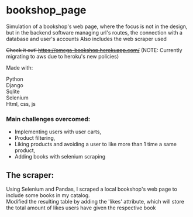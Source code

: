 # bookshop_page
Simulation of a bookshop's web page, where the focus is not in the design, but in the backend software managing url's routes, 
the connection with a database and user's accounts
Also includes the web scraper used

~~Check it out! https://omega-bookshop.herokuapp.com/~~ (NOTE: Currently migrating to aws due to heroku's new policies)

Made with: 

Python  
Django   
Sqlite  
Selenium  
Html, css, js 

### Main challenges overcomed:

* Implementing users with user carts,
* Product filtering,
* Liking products and avoiding a user to like more than 1 time a same product,
* Adding books with selenium scraping

## The scraper:
Using Selenium and Pandas, I scraped a local bookshop's web page to include some books in my catalog.  
Modified the resulting table by adding the 'likes' attribute, which will store the total amount of likes users have given the respective book

